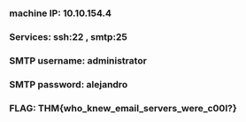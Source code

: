 ### machine IP: 10.10.154.4

### Services: ssh:22 , smtp:25

### SMTP username: administrator

### SMTP password: alejandro

### FLAG: THM{who_knew_email_servers_were_c00l?}

